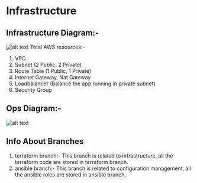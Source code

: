 # Infrastructure

## Infrastructure Diagram:-
![alt text](Archt1.png)
Total AWS resources:-
1. VPC
2. Subnet (2 Public, 2 Private)
3. Route Table (1 Public, 1 Private)
4. Internet Gateway, Nat Gateway
5. Loadbalancer (Balance the app running in private subnet)
6. Security Group

## Ops Diagram:-
![alt text](VPCArchitect.png)

## Info About Branches
1. terraform branch:- This branch is related to infrastructure, all the terraform code are stored in terraform branch.
2. ansible branch:- This branch is related to configuration management, all the ansible roles are stored in ansible branch.
